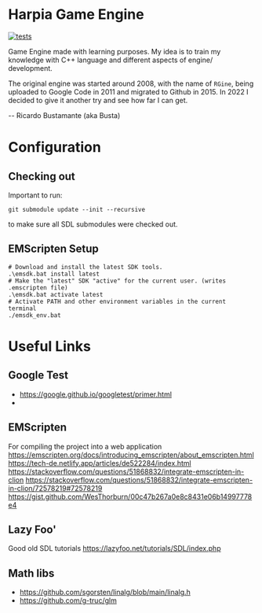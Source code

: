 # Harpia Game Engine

[![tests](https://github.com/ricardobusta/harpia-game-engine/actions/workflows/tests.yml/badge.svg)](https://github.com/ricardobusta/harpia-game-engine/actions/workflows/tests.yml)

Game Engine made with learning purposes. My idea is to train my knowledge with C++ language and different aspects of engine/ development.

The original engine was started around 2008, with the name of `RGine`, being uploaded to Google Code in 2011 and migrated to Github in 2015. In 2022 I decided to give it another try and see how far I can get.

-- Ricardo Bustamante (aka Busta)

# Configuration

## Checking out

Important to run:
```
git submodule update --init --recursive
```
to make sure all SDL submodules were checked out.

## EMScripten Setup

```
# Download and install the latest SDK tools.
.\emsdk.bat install latest
# Make the "latest" SDK "active" for the current user. (writes .emscripten file)
.\emsdk.bat activate latest
# Activate PATH and other environment variables in the current terminal
./emsdk_env.bat
```

# Useful Links

## Google Test
- https://google.github.io/googletest/primer.html
- 

## EMScripten
For compiling the project into a web application
https://emscripten.org/docs/introducing_emscripten/about_emscripten.html
https://tech-de.netlify.app/articles/de522284/index.html
https://stackoverflow.com/questions/51868832/integrate-emscripten-in-clion
https://stackoverflow.com/questions/51868832/integrate-emscripten-in-clion/72578219#72578219
https://gist.github.com/WesThorburn/00c47b267a0e8c8431e06b14997778e4

## Lazy Foo'
Good old SDL tutorials
https://lazyfoo.net/tutorials/SDL/index.php

## Math libs
- https://github.com/sgorsten/linalg/blob/main/linalg.h
- https://github.com/g-truc/glm
